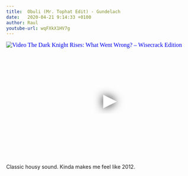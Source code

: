```yaml
---
title:  Obuli (Mr. Tophat Edit) - Gundelach 
date:   2020-04-21 9:14:33 +0100
author: Raul
youtube-url: wqFXkX1HV7g
---
```

<div class="video-container ">
<iframe
  width="560"
  height="315"
  src="https://www.youtube.com/embed/wqFXkX1HV7g"
  srcdoc="<style>*{padding:0;margin:0;overflow:hidden}html,body{height:100%}img,span{position:absolute;width:100%;top:0;bottom:0;margin:auto}span{height:1.5em;text-align:center;font:48px/1.5 sans-serif;color:white;text-shadow:0 0 0.5em black}</style><a href=https://www.youtube.com/embed/wqFXkX1HV7g?autoplay=1><img src=https://img.youtube.com/vi/wqFXkX1HV7g/hqdefault.jpg alt='Video The Dark Knight Rises: What Went Wrong? – Wisecrack Edition'><span>▶</span></a>"
  frameborder="0"
  allow="accelerometer; autoplay; encrypted-media; gyroscope; picture-in-picture"
  allowfullscreen
></iframe>
</div>

Classic housy sound.
Kinda makes me feel like 2012.